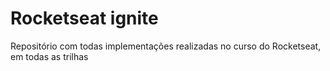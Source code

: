 # Rocketseat ignite

Repositório com todas implementações realizadas no curso do Rocketseat, em todas as trilhas
